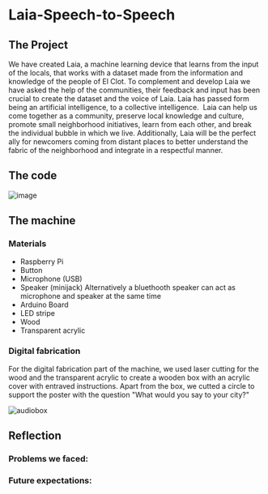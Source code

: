 # Laia-Speech-to-Speech
## The Project
We have created Laia, a machine learning device that learns from the input of the locals, that works with a dataset made from the information and knowledge of the people of El Clot. To complement and develop Laia we have asked the help of the communities, their feedback and input has been crucial to create the dataset and the voice of Laia. Laia has passed form being an artificial intelligence, to a collective intelligence.  Laia can help us come together as a community, preserve local knowledge and culture, promote small neighborhood initiatives, learn from each other, and break the individual bubble in which we live. Additionally, Laia will be the perfect ally for newcomers coming from distant places to better understand the fabric of the neighborhood and integrate in a respectful manner.

## The code

![image](https://github.com/LAIA-GitHub/Laia-Speech-to-Speech/assets/170356557/429d185b-ac3c-4a36-b5b3-506cf1484cfa)


## The machine

### Materials
- Raspberry Pi
- Button
- Microphone (USB)
- Speaker (minijack) Alternatively a bluethooth speaker can act as microphone and speaker at the same time
- Arduino Board
- LED stripe
- Wood
- Transparent acrylic

### Digital fabrication
For the digital fabrication part of the machine, we used laser cutting for the wood and the transparent acrylic to create a wooden box with an acrylic cover with entraved instructions. Apart from the box, we cutted a circle to support the poster with the question "What would you say to your city?"

![audiobox](https://github.com/LAIA-GitHub/Laia-Speech-to-Speech/assets/170356557/bd41858b-85dd-44e2-8b83-0a09b43f238a)



## Reflection
### Problems we faced:

### Future expectations:

